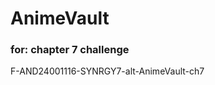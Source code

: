 <h1>AnimeVault</h1>
<h3>for: chapter 7 challenge</h3>
<p>F-AND24001116-SYNRGY7-alt-AnimeVault-ch7</p>
